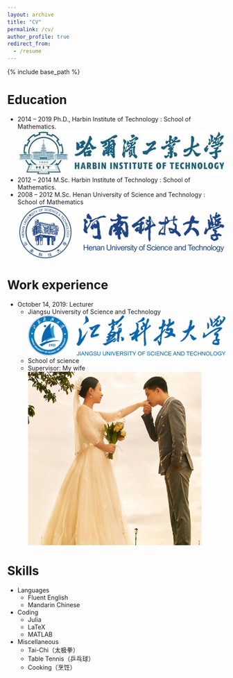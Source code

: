 ```yaml
---
layout: archive 
title: "CV" 
permalink: /cv/ 
author_profile: true 
redirect_from: 
  - /resume 
---
```


{% include base_path %} 

Education 
====== 
* 2014 – 2019 Ph.D., Harbin Institute of Technology : School of Mathematics.  <br/><img src='/images/hit.jpg'>
* 2012 – 2014 M.Sc. Harbin Institute of Technology : School of Mathematics.
* 2008 – 2012 M.Sc. Henan University of Science and Technology : School of Mathematics <br/><img src='/images/haust.jpg'>

Work experience 
====== 
* October 14, 2019: Lecturer 
  * Jiangsu University of Science and Technology <br/><img src='/images/justlogo.png'>
  * School of science 
  * Supervisor: My wife <br/><img src='/images/aijunly.jpg'>

  
Skills 
====== 
* Languages
    * Fluent English
    * Mandarin Chinese
* Coding
    * Julia
    * LaTeX       
    * MATLAB
* Miscellaneous
    * Tai-Chi（太极拳）
    * Table Tennis（乒乓球）
    * Cooking（烹饪）
